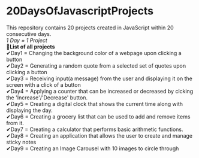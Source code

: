 # 20DaysOfJavascriptProjects

This repository contains 20 projects created in JavaScript within 20 consecutive days.</br>
<i>1 Day = 1 Project</i></br>
<b>📩List of all projects</b></br>
✔Day1 = Changing the background color of a webpage upon clicking a button</br>
✔Day2 = Generating a random quote from a selected set of quotes upon clicking a button</br>
✔Day3 = Receiving input(a message) from the user and displaying it on the screen with a click of a button</br>
✔Day4 = Applying a counter that can be increased or decreased by clcking the 'Increase'/'Decrease' button.</br>
✔Day5 = Creating a digital clock that shows the current time along with displaying the day.</br>
✔Day6 = Creating a grocery list that can be used to add and remove items from it.</br>
✔Day7 = Creating a calculator that performs basic arithmetic functions.</br>
✔Day8 = Creating an application that allows the user to create and manage sticky notes</br>
✔Day9 = Creating an Image Carousel with 10 images to circle through</br>
